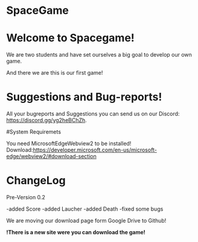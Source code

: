 # SpaceGame

# Welcome to Spacegame!

We are two students and have set ourselves a big goal to develop our own game.

And there we are this is our first game!

# Suggestions and Bug-reports!

All your bugreports and Suggestions you can send us on our Discord: https://discord.gg/yg2heBChZh. 

#System Requiremets

You need MicrosoftEdgeWebview2 to be installed!
Download:https://developer.microsoft.com/en-us/microsoft-edge/webview2/#download-section


# ChangeLog

Pre-Version 0.2

-added Score
-added Laucher
-added Death
-fixed some bugs

We are moving our download page form Google Drive to Github!

**!There is a new site were you can download the game!**
